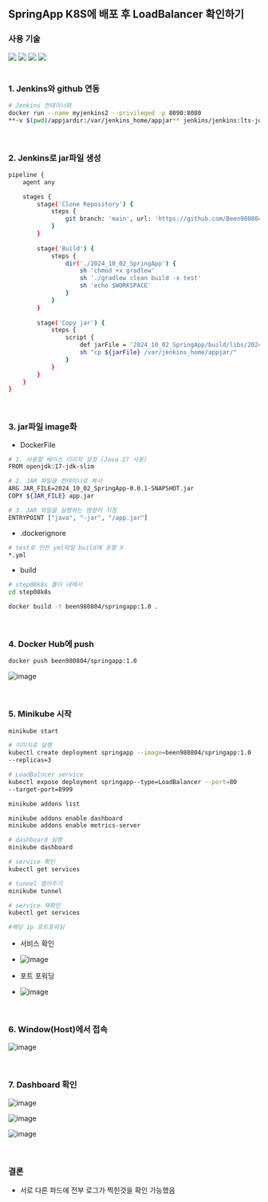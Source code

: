 ## SpringApp K8S에 배포 후 LoadBalancer 확인하기

### 사용 기술
<div>
<img src="https://img.shields.io/badge/springboot-6DB33F?style=for-the-badge&logo=springboot&logoColor=white">
<img src="https://img.shields.io/badge/docker-%230db7ed.svg?style=for-the-badge&logo=docker&logoColor=white"> 
<img src="https://img.shields.io/badge/jenkins-%232C5263.svg?style=for-the-badge&logo=jenkins&logoColor=white">
<img src="https://img.shields.io/badge/kubernetes-%23326ce5.svg?style=for-the-badge&logo=kubernetes&logoColor=white">
</div>

<br>

### 1. Jenkins와 github 연동

```bash
# Jenkins 컨테이너화
docker run --name myjenkins2 --privileged -p 8090:8080 
**-v $(pwd)/appjardir:/var/jenkins_home/appjar** jenkins/jenkins:lts-jdk17
```

<br>

### 2. Jenkins로 jar파일 생성

```bash
pipeline {
    agent any

    stages {
        stage('Clone Repository') {
            steps {
                git branch: 'main', url: 'https://github.com/Been980804/jenkins_practice'
            }
        }
          
        stage('Build') {
            steps {
                dir('./2024_10_02_SpringApp') {                   
                    sh 'chmod +x gradlew'                    
                    sh './gradlew clean build -x test'
                    sh 'echo $WORKSPACE'   
                }
            }
        }
        
        stage('Copy jar') { 
            steps {
                script {
                    def jarFile = '2024_10_02_SpringApp/build/libs/2024_10_02_SpringApp-0.0.1-SNAPSHOT.jar'                   
                    sh "cp ${jarFile} /var/jenkins_home/appjar/"
                }
            }
        }
    }
}
```

<br>

### 3.  jar파일 image화

- DockerFile

```bash
# 1. 사용할 베이스 이미지 설정 (Java 17 사용)
FROM openjdk:17-jdk-slim

# 2. JAR 파일을 컨테이너로 복사
ARG JAR_FILE=2024_10_02_SpringApp-0.0.1-SNAPSHOT.jar
COPY ${JAR_FILE} app.jar

# 3. JAR 파일을 실행하는 명령어 지정
ENTRYPOINT ["java", "-jar", "/app.jar"]

```

- .dockerignore

```bash
# test로 만든 yml파일 build에 포함 X
*.yml
```

- build

```bash
# step08k8s 폴더 내에서
cd step08k8s

docker build -t been980804/springapp:1.0 .
```

<br>

### 4. Docker Hub에 push

```bash
docker push been980804/springapp:1.0
```

![image](https://github.com/user-attachments/assets/977c1b50-55e1-48b5-8278-e0e1a52f9cc7)

<br>

### 5. Minikube 시작

```bash
minikube start

# 이미지로 실행
kubectl create deployment springapp --image=been980804/springapp:1.0 
--replicas=3

# LoadBalncer service
kubectl expose deployment springapp--type=LoadBalancer --port=80 
--target-port=8999

minikube addons list

minikube addons enable dashboard  
minikube addons enable metrics-server

# dashboard 실행
minikube dashboard

# service 확인
kubectl get services

# tunnel 열어주기 
minikube tunnel

# service 재확인
kubectl get services

#해당 ip 포트포워딩
```

- 서비스 확인
- 
    ![image](https://github.com/user-attachments/assets/8a026c8e-1ab0-48f0-aec3-5fb32f1cdce9)

- 포트 포워딩
- 
    ![image](https://github.com/user-attachments/assets/abc57f71-f3c9-440a-aac0-7e50a97f95c3)

<br>

### 6. Window(Host)에서 접속

![image](https://github.com/user-attachments/assets/4d8cd7a0-9cce-4033-bbef-6c1a6f7ccc13)

<br>

### 7. Dashboard 확인

![image](https://github.com/user-attachments/assets/427ed05a-ba4f-446f-a4f8-3f2f48b891c3)

![image](https://github.com/user-attachments/assets/0f8f8210-4655-4488-acec-65f51c8583c8)

![image](https://github.com/user-attachments/assets/5b054bfd-d77f-4beb-87e9-fe1cc12df616)

<br>

### 결론
- 서로 다른 파드에 전부 로그가 찍힌것을 확인 가능했음
